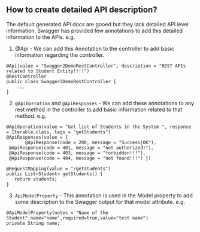 ## How to create detailed API description?
The default generated API docs are gooed but they lack detailed API level information. Swagger has provided few annotations to add this detailed information to the APIs. e.g.
1. @Api - We can add this Annotation to the controller to add basic information regarding the controller.
```
@Api(value = "Swagger2DemoRestController", description = "REST APIs related to Student Entity!!!!")
@RestController
public class Swagger2DemoRestController {
    ...
}
```
2. `@ApiOperation` and `@ApiResponses` - We can add these annotations to any rest method in the controller to add basic information related to that method. e.g.
 ```
 @ApiOperation(value = "Get list of Students in the System ", response = Iterable.class, tags = "getStudents")  
@ApiResponses(value = {  
        @ApiResponse(code = 200, message = "Success|OK"),  
  @ApiResponse(code = 401, message = "not authorized!"),  
  @ApiResponse(code = 403, message = "forbidden!!!"),  
  @ApiResponse(code = 404, message = "not found!!!") })  
  
@RequestMapping(value = "/getStudents")  
public List<Student> getStudents() {  
    return students;  
}
```
3. `ApiModelProperty` - This annotation is used in the Model property to add some description to the Swagger output for that model attribute. e.g.
```
@ApiModelProperty(notes = "Name of the Student",name="name",required=true,value="test name")  
private String name;
```
